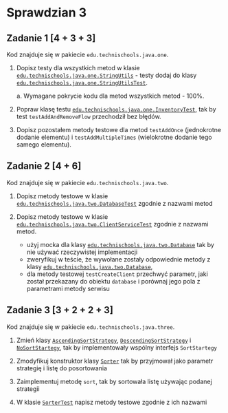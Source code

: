 # Sprawdzian 3

## Zadanie 1 [4 + 3 + 3]

Kod znajduje się w pakiecie `edu.technischools.java.one`.

1. Dopisz testy dla wszystkich metod w klasie [`edu.technischools.java.one.StringUtils`](main/java/edu/technischools/java/one/StringUtils.java) - 
   testy dodaj do klasy  [`edu.technischools.java.one.StringUtilsTest`](test/java/edu/technischools/java/one/StringUtilsTest.java).

   a. Wymagane pokrycie kodu dla metod wszystkich metod - 100%.  

2. Popraw klasę testu [`edu.technischools.java.one.InventoryTest`](test/java/edu/technischools/java/one/InventoryTest.java), tak by test `testAddAndRemoveFlow` przechodził bez błędów.

3. Dopisz pozostałem metody testowe dla metod `testAddOnce` (jednokrotne dodanie elementu) i `testAddMultipleTimes` (wielokrotne dodanie tego samego elementu).

                      
## Zadanie 2 [4 + 6]

Kod znajduje się w pakiecie `edu.technischools.java.two`.

1. Dopisz metody testowe w klasie [`edu.technischools.java.two.DatabaseTest`](test/java/edu/technischools/java/two/DatabaseTest.java) zgodnie z nazwami metod

2. Dopisz metody testowe w klasie [`edu.technischools.java.two.ClientServiceTest`](test/java/edu/technischools/java/two/ClientServiceTest.java) zgodnie z nazwami metod.  
    * użyj mocka dla klasy [`edu.technischools.java.two.Database`](main/java/edu/technischools/java/two/Database.java) tak by nie używać rzeczywistej implementacji
    * zweryfikuj w teście, że wywołane zostały odpowiednie metody z klasy [`edu.technischools.java.two.Database`](main/java/edu/technischools/java/two/Database.java),
    * dla metody testowej `testCreateClient` przechwyć parametr, jaki został przekazany do obiektu `database` i porównaj jego pola z parametrami metody serwisu 
    
    
## Zadanie 3 [3 + 2 + 2 + 3]

Kod znajduje się w pakiecie `edu.technischools.java.three`.
                                                                                                 
1. Zmień klasy [`AscendingSortStrategy`](main/java/edu/technischools/java/three/AscendingSortStrategy.java), [`DescendingSortStrategy`](main/java/edu/technischools/java/three/DescendingSortStrategy.java) i
[`NoSortStartegy`](main/java/edu/technischools/java/three/NoSortStartegy.java), tak by implementowały wspólny interfejs `SortStartegy`

2. Zmodyfikuj konstruktor klasy [`Sorter`](main/java/edu/technischools/java/three/Sorter.java) tak by przyjmował jako parametr strategię i listę do posortowania

3. Zaimplementuj metodę `sort`, tak by sortowała listę używając podanej strategii

4.  W klasie [`SorterTest`](test/java/edu/technischools/java/three/SorterTest.java) napisz metody testowe zgodnie z ich nazwami
